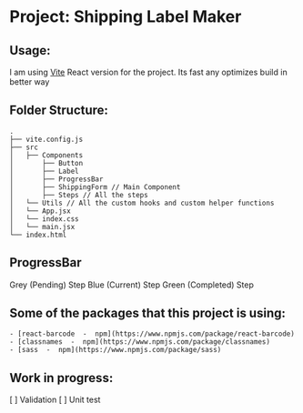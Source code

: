 # Project: Shipping Label Maker

## Usage:

I am using [Vite](https://vitejs.dev/) React version for the project.
Its fast any optimizes build in better way

## Folder Structure:

```
.
├── vite.config.js
├── src
│   ├── Components
│       ├── Button
│       ├── Label
│       ├── ProgressBar
│       ├── ShippingForm // Main Component
│       ├── Steps // All the steps
│   └── Utils // All the custom hooks and custom helper functions
│   └── App.jsx
│   └── index.css
│   └── main.jsx
└── index.html
```

## ProgressBar

Grey (Pending) Step
Blue (Current) Step
Green (Completed) Step

## Some of the packages that this project is using:

    - [react-barcode  -  npm](https://www.npmjs.com/package/react-barcode)
    - [classnames  -  npm](https://www.npmjs.com/package/classnames)
    - [sass  -  npm](https://www.npmjs.com/package/sass)

## Work in progress:

[ ] Validation
[ ] Unit test
